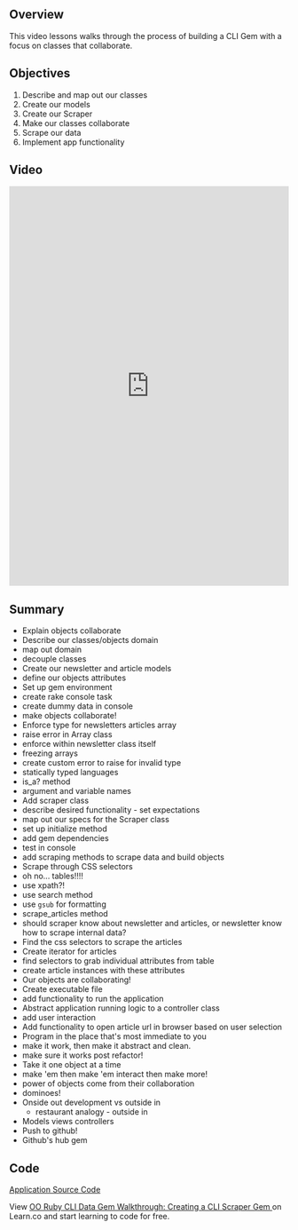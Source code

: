 ## Overview

This video lessons walks through the process of building a CLI Gem with a focus on classes that collaborate. 

## Objectives

1. Describe and map out our classes
2. Create our models
3. Create our Scraper
4. Make our classes collaborate
5. Scrape our data
6. Implement app functionality


## Video

<iframe width="100%" height="720" src="https://www.youtube.com/embed/Y5X6NRQi0bU?rel=0&amp;showinfo=0" frameborder="0" allowfullscreen></iframe>


## Summary

* Explain objects collaborate
* Describe our classes/objects domain
 * map out domain
 * decouple classes
* Create our newsletter and article models
 * define our objects attributes
* Set up gem environment
 * create rake console task
 * create dummy data in console 
 * make objects collaborate!
* Enforce type for newsletters articles array
 * raise error in Array class
 * enforce within newsletter class itself
 * freezing arrays
 * create custom error to raise for invalid type 
 * statically typed languages
 * is_a? method
 * argument and variable names
* Add scraper class
 * describe desired functionality - set expectations
 * map out our specs for the Scraper class
 * set up initialize method
 * add gem dependencies
 * test in console
 * add scraping methods to scrape data and build objects
* Scrape through CSS selectors
 * oh no... tables!!!!
 * use xpath?!
 * use search method
 * use `gsub` for formatting
* scrape_articles method
 * should scraper know about newsletter and articles, or newsletter know how to scrape internal data?
* Find the css selectors to scrape the articles
* Create iterator for articles
 * find selectors to grab individual attributes from table
 * create article instances with these attributes
* Our objects are collaborating!
* Create executable file
 * add functionality to run the application
* Abstract application running logic to a controller class
 * add user interaction
* Add functionality to open article url in browser based on user selection
* Program in the place that's most immediate to you
 * make it work, then make it abstract and clean.
 * make sure it works post refactor!
* Take it one object at a time 
 * make 'em then make 'em interact then make more!
 * power of objects come from their collaboration
 * dominoes!
 * Onside out development vs outside in
   * restaurant analogy - outside in
* Models views controllers
* Push to github!
* Github's hub gem

## Code

[Application Source Code](https://github.com/aviflombaum/rubyweekly-cli)
<p class='util--hide'>View <a href='https://learn.co/lessons/oo-ruby-cli-data-gem-walkthrough-creating-a-cli-scraper-gem'>OO Ruby CLI Data Gem Walkthrough: Creating a CLI Scraper Gem </a> on Learn.co and start learning to code for free.</p>
